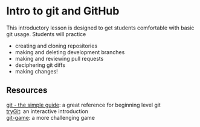 # Intro to git and GitHub

This introductory lesson is designed to get students
comfortable with basic git usage.
Students will practice
* creating and cloning repositories
* making and deleting development branches
* making and reviewing pull requests
* deciphering git diffs
* making changes!

## Resources

[git - the simple guide](http://rogerdudler.github.io/git-guide/): a great reference for beginning level git  
[tryGit](https://try.github.io/levels/1/challenges/1): an interactive introduction  
[git-game](https://www.git-game.com/): a more challenging game
